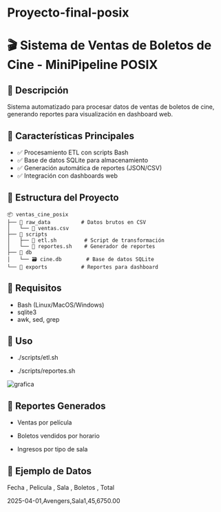 # Proyecto-final-posix
# 🎬 Sistema de Ventas de Boletos de Cine - MiniPipeline POSIX

## 📌 Descripción
Sistema automatizado para procesar datos de ventas de boletos de cine, generando reportes para visualización en dashboard web.

## 🚀 Características Principales
- ✅ Procesamiento ETL con scripts Bash
- ✅ Base de datos SQLite para almacenamiento
- ✅ Generación automática de reportes (JSON/CSV)
- ✅ Integración con dashboards web

## 📂 Estructura del Proyecto

```text
📦 ventas_cine_posix
├── 📂 raw_data          # Datos brutos en CSV
│   └── 📄 ventas.csv
├── 📂 scripts
│   ├── 🐚 etl.sh         # Script de transformación
│   └── 🐚 reportes.sh    # Generador de reportes
├── 📂 db
│   └── 🗃️ cine.db        # Base de datos SQLite
└── 📂 exports           # Reportes para dashboard
`````
## 🔧 Requisitos
- Bash (Linux/MacOS/Windows)
- sqlite3
- awk, sed, grep

## 🚀 Uso

- ./scripts/etl.sh

- ./scripts/reportes.sh



![grafica](https://github.com/user-attachments/assets/828815bb-3d40-4f47-bb04-17401ba7ec97)


## 📝 Reportes Generados
- Ventas por película

- Boletos vendidos por horario

- Ingresos por tipo de sala

## 📌 Ejemplo de Datos

Fecha , Pelicula , Sala , Boletos , Total


2025-04-01,Avengers,Sala1,45,6750.00
